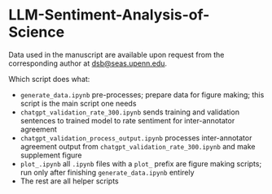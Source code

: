 # LLM-Sentiment-Analysis-of-Science
Data used in the manuscript are available upon request from the corresponding author at dsb@seas.upenn.edu.

Which script does what:</br>
- ```generate_data.ipynb``` pre-processes; prepare data for figure making; this script is the main script one needs
- ```chatgpt_validation_rate_300.ipynb``` sends training and validation sentences to trained model to rate sentiment for inter-annotator agreement
- ```chatgpt_validation_process_output.ipynb``` processes inter-annotator agreement output from ```chatgpt_validation_rate_300.ipynb``` and make supplement figure
- ```plot_.ipynb``` all ```.ipynb``` files with a ```plot_``` prefix are figure making scripts; run only after finishing ```generate_data.ipynb``` entirely
- The rest are all helper scripts
